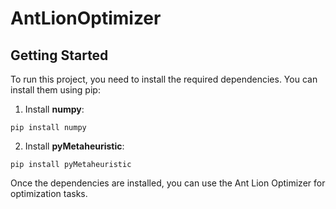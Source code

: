 # AntLionOptimizer

## Getting Started 
To run this project, you need to install the required dependencies. You can install them using pip: 
1. Install **numpy**:
```
pip install numpy
```
2. Install **pyMetaheuristic**:
```
pip install pyMetaheuristic
```

Once the dependencies are installed, you can use the Ant Lion Optimizer for optimization tasks.
